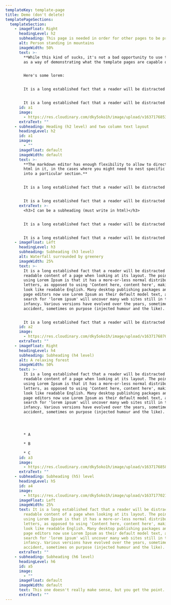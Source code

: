 ```yaml
---
templateKey: template-page
title: Demo (don't delete)
templatePageSections:
  templateSection:
    - imageFloat: Right
      headingLevel: h2
      subheading: This page is needed in order for other pages to be properly queried
      alt: Person standing in mountains
      imageWidth: 50%
      text: >-
        **While this kind of sucks, it's not a bad opportunity to use this page
        as a way of demonstrating what the template pages are capable of.**


        Here's some lorem:


        It is a long established fact that a reader will be distracted by the readable content of a page when looking at its layout. The point of using Lorem Ipsum is that it has a more-or-less normal distribution of letters, as opposed to using 'Content here, content here', making it look like readable English. Many desktop publishing packages and web page editors now use Lorem Ipsum as their default model text, and a search for 'lorem ipsum' will uncover many web sites still in their infancy. Various versions have evolved over the years, sometimes by accident, sometimes on purpose (injected humour and the like).


        It is a long established fact that a reader will be distracted by the readable content of a page when looking at its layout. The point of using Lorem Ipsum is that it has a more-or-less normal distribution of letters, as opposed to using 'Content here, content here', making it look like readable English. Many desktop publishing packages and web page editors now use Lorem Ipsum as their default model text, and a search for 'lorem ipsum' will uncover many web sites still in their infancy. Various versions have evolved over the years, sometimes by accident, sometimes on purpose (injected humour and the like).
      id: a1
      image:
        - https://res.cloudinary.com/dky5oko1h/image/upload/v1637176853/Clean%20lines%20/Gallery%20one/david-marcu-78A265wPiO4-unsplash_a6nuep.jpg
      extraText: ""
    - subheading: Heading (h2 level) and two column text layout
      headingLevel: h2
      id: a1
      image:
        - ""
      imageFloat: default
      imageWidth: default
      text: >-
        **The markdown editor has enough flexibility to allow to directly write
        html in it, in the cases where you might need to nest specific elements
        into a particular section.**


        It is a long established fact that a reader will be distracted by the readable content of a page when looking at its layout. The point of using Lorem Ipsum is that it has a more-or-less normal distribution of letters, as opposed to using 'Content here, content here', making it look like readable English. Many desktop publishing packages and web page editors now use Lorem Ipsum as their default model text, and a search for 'lorem ipsum' will uncover many web sites still in their infancy. Various versions have evolved over the years, sometimes by accident, sometimes on purpose (injected humour and the like).


        It is a long established fact that a reader will be distracted by the readable content of a page when looking at its layout. The point of using Lorem Ipsum is that it has a more-or-less normal distribution of letters, as opposed to using 'Content here, content here', making it look like readable English. Many desktop publishing packages and web page editors now use Lorem Ipsum as their default model text, and a search for 'lorem ipsum' will uncover many web sites still in their infancy. Various versions have evolved over the years, sometimes by accident, sometimes on purpose (injected humour and the like).
      extraText: >-
        <h3>I can be a subheading (must write in html)</h3>


        It is a long established fact that a reader will be distracted by the readable content of a page when looking at its layout. The point of using Lorem Ipsum is that it has a more-or-less normal distribution of letters, as opposed to using 'Content here, content here', making it look like readable English. Many desktop publishing packages and web page editors now use Lorem Ipsum as their default model text, and a search for 'lorem ipsum' will uncover many web sites still in their infancy. Various versions have evolved over the years, sometimes by accident, sometimes on purpose (injected humour and the like).


        It is a long established fact that a reader will be distracted by the readable content of a page when looking at its layout. The point of using Lorem Ipsum is that it has a more-or-less normal distribution of letters, as opposed to using 'Content here, content here', making it look like readable English. Many desktop publishing packages and web page editors now use Lorem Ipsum as their default model text, and a search for 'lorem ipsum' will uncover many web sites still in their infancy. Various versions have evolved over the years, sometimes by accident, sometimes on purpose (injected humour and the like).
    - imageFloat: Left
      headingLevel: h3
      subheading: Subheading (h3 level)
      alt: Waterfall surrounded by greenery
      imageWidth: 25%
      text: >-
        It is a long established fact that a reader will be distracted by the
        readable content of a page when looking at its layout. The point of
        using Lorem Ipsum is that it has a more-or-less normal distribution of
        letters, as opposed to using 'Content here, content here', making it
        look like readable English. Many desktop publishing packages and web
        page editors now use Lorem Ipsum as their default model text, and a
        search for 'lorem ipsum' will uncover many web sites still in their
        infancy. Various versions have evolved over the years, sometimes by
        accident, sometimes on purpose (injected humour and the like).


        It is a long established fact that a reader will be distracted by the readable content of a page when looking at its layout. The point of using Lorem Ipsum is that it has a more-or-less normal distribution of letters, as opposed to using 'Content here, content here', making it look like readable English. Many desktop publishing packages and web page editors now use Lorem Ipsum as their default model text, and a search for 'lorem ipsum' will uncover many web sites still in their infancy. Various versions have evolved over the years, sometimes by accident, sometimes on purpose (injected humour and the like).
      id: a2
      image:
        - https://res.cloudinary.com/dky5oko1h/image/upload/v1637176870/Clean%20lines%20/Gallery%20one/blake-verdoorn-cssvEZacHvQ-unsplash_csban2.jpg
      extraText: ""
    - imageFloat: Right
      headingLevel: h4
      subheading: Subheading (h4 level)
      alt: A relaxing forest
      imageWidth: 50%
      text: >-
        It is a long established fact that a reader will be distracted by the
        readable content of a page when looking at its layout. The point of
        using Lorem Ipsum is that it has a more-or-less normal distribution of
        letters, as opposed to using 'Content here, content here', making it
        look like readable English. Many desktop publishing packages and web
        page editors now use Lorem Ipsum as their default model text, and a
        search for 'lorem ipsum' will uncover many web sites still in their
        infancy. Various versions have evolved over the years, sometimes by
        accident, sometimes on purpose (injected humour and the like).




        * A

        * B

        * C
      id: a3
      image:
        - https://res.cloudinary.com/dky5oko1h/image/upload/v1637176858/Clean%20lines%20/Gallery%20one/lukasz-szmigiel-jFCViYFYcus-unsplash_xa54uc.jpg
      extraText: ""
    - subheading: Subheading (h5) level
      headingLevel: h5
      id: a4
      image:
        - https://res.cloudinary.com/dky5oko1h/image/upload/v1637177021/Clean%20lines%20/Gallery%20three/carles-rabada-DD1fSz2HF1s-unsplash_viyigu.jpg
      imageFloat: Left
      imageWidth: 25%
      text: It is a long established fact that a reader will be distracted by the
        readable content of a page when looking at its layout. The point of
        using Lorem Ipsum is that it has a more-or-less normal distribution of
        letters, as opposed to using 'Content here, content here', making it
        look like readable English. Many desktop publishing packages and web
        page editors now use Lorem Ipsum as their default model text, and a
        search for 'lorem ipsum' will uncover many web sites still in their
        infancy. Various versions have evolved over the years, sometimes by
        accident, sometimes on purpose (injected humour and the like).
      extraText: ""
    - subheading: Subheading (h6 level)
      headingLevel: h6
      id: a5
      image:
        - ""
      imageFloat: default
      imageWidth: default
      text: This one doesn't really make sense, but you get the point...
      extraText: ""
---
```

